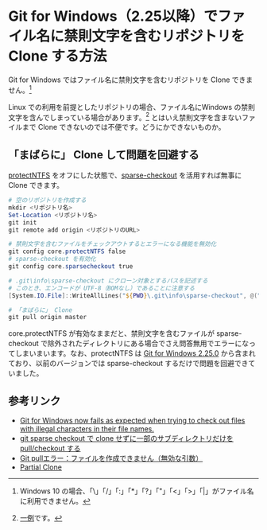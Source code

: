 # Git for Windows（2.25以降）でファイル名に禁則文字を含むリポジトリを Clone する方法

Git for Windows ではファイル名に禁則文字を含むリポジトリを Clone できません。[^1]

[^1]: Windows 10 の場合、「\」「/」「:」「*」「?」「"」「<」「>」「|」がファイル名に利用できません。

Linux での利用を前提としたリポジトリの場合、ファイル名にWindows の禁則文字を含んでしまっている場合があります。[^2] とはいえ禁則文字を含まないファイルまで Clone できないのでは不便です。どうにかできないものか。

[^2]: [一例](https://github.com/aquasecurity/vuln-list/blob/master/oval/redhat/6/2010/)です。

## 「まばらに」 Clone して問題を回避する

[protectNTFS](https://git-scm.com/docs/git-config#Documentation/git-config.txt-coreprotectNTFS) をオフにした状態で、[sparse-checkout](https://www.git-scm.com/docs/git-sparse-checkout) を活用すれば無事に Clone できます。

```powershell
# 空のリポジトリを作成する
mkdir <リポジトリ名>
Set-Location <リポジトリ名>
git init
git remote add origin <リポジトリのURL>

# 禁則文字を含むファイルをチェックアウトするとエラーになる機能を無効化
git config core.protectNTFS false
# sparse-checkout を有効化
git config core.sparsecheckout true

# .git\info\sparse-checkout にクローン対象とするパスを記述する
# このとき、エンコードが UTF-8（BOMなし）であることに注意する
[System.IO.File]::WriteAllLines("${PWD}\.git\info\sparse-checkout", @("クローン対象1";"クローン対象2";...), (New-Object "System.Text.UTF8Encoding" -ArgumentList $false))

# 「まばらに」 Clone
git pull origin master
```

core.protectNTFS が有効なままだと、禁則文字を含むファイルが sparse-checkout で除外されたディレクトリにある場合でさえ問答無用でエラーになってしまいまいます。なお、protectNTFS は [Git for Windows 2.25.0](https://github.com/git-for-windows/git/releases/tag/v2.25.0.windows.1) から含まれており、以前のバージョンでは sparse-checkout するだけで問題を回避できていました。

## 参考リンク

* [Git for Windows now fails as expected when trying to check out files with illegal characters in their file names.](https://github.com/git-for-windows/git/releases/tag/v2.25.0.windows.1)
* [git sparse checkout で clone せずに一部のサブディレクトリだけを pull/checkout する](https://mseeeen.msen.jp/git-sparse-checkout/)
* [Git pullエラー：ファイルを作成できません（無効な引数）](https://www.it-swarm.dev/ja/windows/git-pull%E3%82%A8%E3%83%A9%E3%83%BC%EF%BC%9A%E3%83%95%E3%82%A1%E3%82%A4%E3%83%AB%E3%82%92%E4%BD%9C%E6%88%90%E3%81%A7%E3%81%8D%E3%81%BE%E3%81%9B%E3%82%93%EF%BC%88%E7%84%A1%E5%8A%B9%E3%81%AA%E5%BC%95%E6%95%B0%EF%BC%89/1049291468/)
* [Partial Clone](https://docs.gitlab.com/ee/topics/git/partial_clone.html)